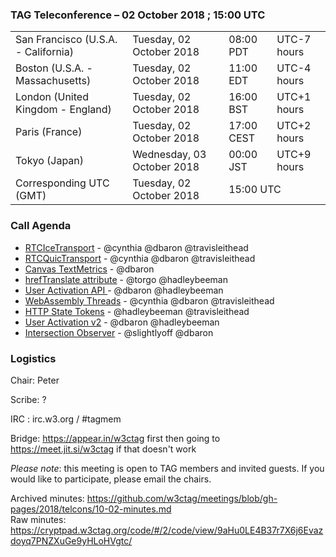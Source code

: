 ### TAG Teleconference – 02 October 2018 ; 15:00 UTC

<table>
<tr><td> San Francisco (U.S.A. - California) <td> Tuesday, 02 October 2018 <td> 08:00 PDT <td> UTC-7 hours
<tr><td> Boston (U.S.A. - Massachusetts) <td> Tuesday, 02 October 2018 <td> 11:00 EDT <td> UTC-4 hours
<tr><td> London (United Kingdom - England) <td> Tuesday, 02 October 2018 <td> 16:00 BST <td> UTC+1 hours
<tr><td> Paris (France) <td> Tuesday, 02 October 2018 <td> 17:00 CEST <td> UTC+2 hours
<tr><td> Tokyo (Japan) <td> Wednesday, 03 October 2018 <td> 00:00 JST <td> UTC+9 hours
<tr><td> Corresponding UTC (GMT) <td> Tuesday, 02 October 2018 <td colspan=2> 15:00 UTC
</table>


### Call Agenda

* [RTCIceTransport](https://github.com/w3ctag/design-reviews/issues/304) - @cynthia @dbaron @travisleithead
* [RTCQuicTransport](https://github.com/w3ctag/design-reviews/issues/303) - @cynthia @dbaron @travisleithead
* [Canvas TextMetrics](https://github.com/w3ctag/design-reviews/issues/302) - @dbaron
* [hrefTranslate attribute](https://github.com/w3ctag/design-reviews/issues/301) - @torgo @hadleybeeman
* [User Activation API ](https://github.com/w3ctag/design-reviews/issues/300) - @dbaron @hadleybeeman
* [WebAssembly Threads](https://github.com/w3ctag/design-reviews/issues/299) - @cynthia @dbaron @travisleithead
* [HTTP State Tokens](https://github.com/w3ctag/design-reviews/issues/297) - @hadleybeeman @travisleithead
* [User Activation v2](https://github.com/w3ctag/design-reviews/issues/295) - @dbaron @hadleybeeman
* [Intersection Observer](https://github.com/w3ctag/design-reviews/issues/197) - @slightlyoff @dbaron


### Logistics

Chair: Peter

Scribe: ?

IRC : irc.w3.org / #tagmem

Bridge: https://appear.in/w3ctag first then going to https://meet.jit.si/w3ctag if that doesn't work

*Please note*: this meeting is open to TAG members and invited guests. If you would like to participate, please email the chairs.

Archived minutes: https://github.com/w3ctag/meetings/blob/gh-pages/2018/telcons/10-02-minutes.md  
Raw minutes: https://cryptpad.w3ctag.org/code/#/2/code/view/9aHu0LE4B37r7X6j6Evazdoyq7PNZXuGe9yHLoHVgtc/

